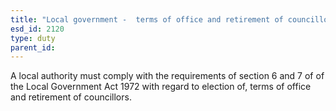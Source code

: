 ```yaml
---
title: "Local government -  terms of office and retirement of councillors in England"
esd_id: 2120
type: duty
parent_id:  
---
```


A local authority must comply with the requirements of section 6 and 7 of of the Local Government Act 1972 with regard to election of, terms of office and retirement of councillors.

